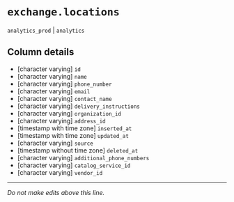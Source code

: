 # `exchange.locations`
`analytics_prod` | `analytics`

## Column details
* [character varying] `id`
* [character varying] `name`
* [character varying] `phone_number`
* [character varying] `email`
* [character varying] `contact_name`
* [character varying] `delivery_instructions`
* [character varying] `organization_id`
* [character varying] `address_id`
* [timestamp with time zone] `inserted_at`
* [timestamp with time zone] `updated_at`
* [character varying] `source`
* [timestamp without time zone] `deleted_at`
* [character varying] `additional_phone_numbers`
* [character varying] `catalog_service_id`
* [character varying] `vendor_id`

-------------------------------------------------------------------------------
*Do not make edits above this line.*
